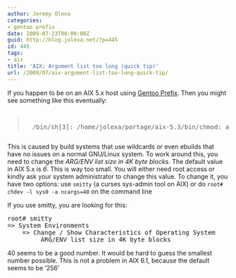 ```yaml
---
author: Jeremy Olexa
categories:
- gentoo prefix
date: 2009-07-23T00:00:00Z
guid: http://blog.jolexa.net/?p=445
id: 445
tags:
- aix
title: 'AIX: Argument list too long (quick tip)'
url: /2009/07/aix-argument-list-too-long-quick-tip/
---
```


If you happen to be on an AIX 5.x host using [Gentoo Prefix][1]. Then you might see something like this eventually:

<pre><blockquote>
  /bin/sh[3]: /home/jolexa/portage/aix-5.3/bin/chmod: arg list too long
</blockquote></pre>

This is caused by build systems that use wildcards or even ebuilds that have no issues on a normal GNU/Linux system. To work around this, you need to change the *ARG/ENV list size in 4K byte blocks*. The default value in AIX 5.x is *6*. This is way too small. You will either need root access or kindly ask your system administrator to change this value. To change it, you have two options: use `smitty` (a curses sys-admin tool on AIX) or do `root# chdev -l sys0 -a ncargs=40` on the command line

If you use smitty, you are looking for this:

<pre>root# smitty
=&gt; System Environments
    =&gt; Change / Show Characteristics of Operating System
         ARG/ENV list size in 4K byte blocks                [40]</pre>

40 seems to be a good number. It would be hard to guess the smallest number possible. This is not a problem in AIX 6.1, because the default seems to be &#8216;256&#8217;

 [1]: http://www.gentoo.org/proj/en/gentoo-alt/prefix/